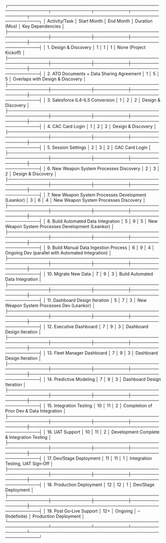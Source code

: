 ┌───────────────────────────────────────────────────────────────┬─────────────┬───────────┬────────────────┬─────────────────────────────────────────────────────┐
│ Activity/Task                                               │ Start Month │ End Month │ Duration (Mos) │ Key Dependencies                                 │
├───────────────────────────────────────────────────────────────┼─────────────┼───────────┼────────────────┼─────────────────────────────────────────────────────┤
│ 1. Design & Discovery                                       │ 1           │ 1         │ 1              │ None (Project Kickoff)                            │
├───────────────────────────────────────────────────────────────┼─────────────┼───────────┼────────────────┼─────────────────────────────────────────────────────┤
│ 2. ATO Documents + Data Sharing Agreement                    │ 1           │ 5         │ 5              │ Overlaps with Design & Discovery                  │
├───────────────────────────────────────────────────────────────┼─────────────┼───────────┼────────────────┼─────────────────────────────────────────────────────┤
│ 3. Salesforce IL4–IL5 Conversion                            │ 1           │ 2         │ 2              │ Design & Discovery                                │
├───────────────────────────────────────────────────────────────┼─────────────┼───────────┼────────────────┼─────────────────────────────────────────────────────┤
│ 4. CAC Card Login                                           │ 1           │ 2         │ 2              │ Design & Discovery                                │
├───────────────────────────────────────────────────────────────┼─────────────┼───────────┼────────────────┼─────────────────────────────────────────────────────┤
│ 5. Session Settings                                         │ 2           │ 3         │ 2              │ CAC Card Login                                    │
├───────────────────────────────────────────────────────────────┼─────────────┼───────────┼────────────────┼─────────────────────────────────────────────────────┤
│ 6. New Weapon System Processes Discovery                     │ 2           │ 3         │ 2              │ Design & Discovery                                │
├───────────────────────────────────────────────────────────────┼─────────────┼───────────┼────────────────┼─────────────────────────────────────────────────────┤
│ 7. New Weapon System Processes Development (Leankor)         │ 3           │ 6         │ 4              │ New Weapon System Processes Discovery             │
├───────────────────────────────────────────────────────────────┼─────────────┼───────────┼────────────────┼─────────────────────────────────────────────────────┤
│ 8. Build Automated Data Integration                          │ 5           │ 9         │ 5              │ New Weapon System Processes Development (Leankor)  │
├───────────────────────────────────────────────────────────────┼─────────────┼───────────┼────────────────┼─────────────────────────────────────────────────────┤
│ 9. Build Manual Data Ingestion Process                       │ 6           │ 9         │ 4              │ Ongoing Dev (parallel with Automated Integration) │
├───────────────────────────────────────────────────────────────┼─────────────┼───────────┼────────────────┼─────────────────────────────────────────────────────┤
│ 10. Migrate New Data                                         │ 7           │ 9         │ 3              │ Build Automated Data Integration                  │
├───────────────────────────────────────────────────────────────┼─────────────┼───────────┼────────────────┼─────────────────────────────────────────────────────┤
│ 11. Dashboard Design Iteration                               │ 5           │ 7         │ 3              │ New Weapon System Processes Dev (Leankor)         │
├───────────────────────────────────────────────────────────────┼─────────────┼───────────┼────────────────┼─────────────────────────────────────────────────────┤
│ 12. Executive Dashboard                                      │ 7           │ 9         │ 3              │ Dashboard Design Iteration                         │
├───────────────────────────────────────────────────────────────┼─────────────┼───────────┼────────────────┼─────────────────────────────────────────────────────┤
│ 13. Fleet Manager Dashboard                                  │ 7           │ 9         │ 3              │ Dashboard Design Iteration                         │
├───────────────────────────────────────────────────────────────┼─────────────┼───────────┼────────────────┼─────────────────────────────────────────────────────┤
│ 14. Predictive Modeling                                      │ 7           │ 9         │ 3              │ Dashboard Design Iteration                         │
├───────────────────────────────────────────────────────────────┼─────────────┼───────────┼────────────────┼─────────────────────────────────────────────────────┤
│ 15. Integration Testing                                      │ 10          │ 11        │ 2              │ Completion of Prior Dev & Data Integration        │
├───────────────────────────────────────────────────────────────┼─────────────┼───────────┼────────────────┼─────────────────────────────────────────────────────┤
│ 16. UAT Support                                             │ 10          │ 11        │ 2              │ Development Complete & Integration Testing        │
├───────────────────────────────────────────────────────────────┼─────────────┼───────────┼────────────────┼─────────────────────────────────────────────────────┤
│ 17. Dev/Stage Deployment                                    │ 11          │ 11        │ 1              │ Integration Testing, UAT Sign‐Off                 │
├───────────────────────────────────────────────────────────────┼─────────────┼───────────┼────────────────┼─────────────────────────────────────────────────────┤
│ 18. Production Deployment                                   │ 12          │ 12        │ 1              │ Dev/Stage Deployment                              │
├───────────────────────────────────────────────────────────────┼─────────────┼───────────┼────────────────┼─────────────────────────────────────────────────────┤
│ 19. Post Go‐Live Support                                    │ 12+         │ Ongoing   │ – (Indefinite) │ Production Deployment                             │
└───────────────────────────────────────────────────────────────┴─────────────┴───────────┴────────────────┴─────────────────────────────────────────────────────┘
